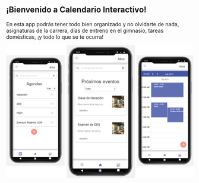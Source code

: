 ## ¡Bienvenido a Calendario Interactivo!

En esta app podrás tener todo bien organizado y no olvidarte de nada, asignaturas de la carrera, días de entreno en el gimnasio, tareas domésticas, ¡y todo lo que se te ocurra!

![Home Banner](./img/home-banner.png)
